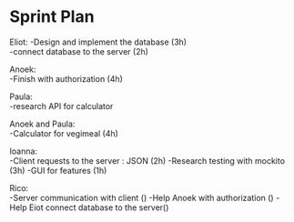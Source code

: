 # Sprint Plan 

Eliot:
-Design and implement the database (3h)  
-connect database to the server (2h)  

Anoek:  
-Finish with authorization (4h)

Paula:  
-research API for calculator

Anoek and Paula:  
-Calculator for vegimeal (4h)

Ioanna:  
-Client requests to the server : JSON (2h)
-Research testing with mockito (3h)
-GUI for features (1h)

Rico:  
-Server communication with client ()
-Help Anoek with authorization ()
-Help Eiot connect database to the server()

